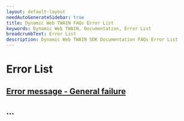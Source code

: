 ```yaml
---
layout: default-layout
needAutoGenerateSidebar: true
title: Dynamic Web TWAIN FAQs Error List
keywords: Dynamic Web TWAIN, Documentation, Error List
breadcrumbText: Error List
description: Dynamic Web TWAIN SDK Documentation FAQs Error List
---
```


# Error List

## [Error message - General failure]({{site.indepth}}/faqs/errorlist/XXXXXXXXXXXXX.html)

## ...
